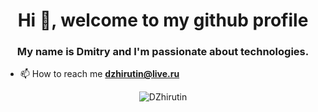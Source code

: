 <h1 align="center">Hi 👋, welcome to my github profile</h1>
<h3 align="center">My name is Dmitry and I'm passionate about  technologies.</h3>

- 📫 How to reach me **dzhirutin@live.ru**


<p align="center">
	<img src=https://github-readme-stats.vercel.app/api?username=DZhirutin&show_icons=true alt=DZhirutin />
</p>

<!--
**DZhirutin/DZhirutin** is a ✨ _special_ ✨ repository because its `README.md` (this file) appears on your GitHub profile.

Here are some ideas to get you started:

- 🔭 I’m currently working on ...
- 🌱 I’m currently learning ...
- 👯 I’m looking to collaborate on ...
- 🤔 I’m looking for help with ...
- 💬 Ask me about ...
- 📫 How to reach me: ...
- 😄 Pronouns: ...
- ⚡ Fun fact: ...
-->

